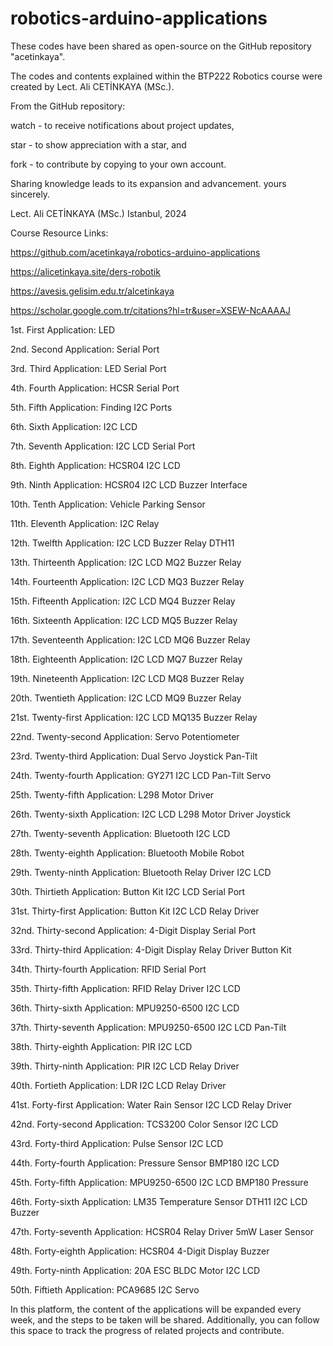# robotics-arduino-applications

These codes have been shared as open-source on the GitHub repository "acetinkaya".

The codes and contents explained within the BTP222 Robotics course were created by Lect. Ali CETİNKAYA (MSc.).

From the GitHub repository:

watch - to receive notifications about project updates,

star - to show appreciation with a star, and

fork - to contribute by copying to your own account.

Sharing knowledge leads to its expansion and advancement. yours sincerely.

Lect. Ali CETİNKAYA (MSc.) Istanbul, 2024

Course Resource Links: 

https://github.com/acetinkaya/robotics-arduino-applications

https://alicetinkaya.site/ders-robotik 

https://avesis.gelisim.edu.tr/alcetinkaya 

https://scholar.google.com.tr/citations?hl=tr&user=XSEW-NcAAAAJ 


1st. First Application: LED

2nd. Second Application: Serial Port

3rd. Third Application: LED Serial Port

4th. Fourth Application: HCSR Serial Port

5th. Fifth Application: Finding I2C Ports

6th. Sixth Application: I2C LCD

7th. Seventh Application: I2C LCD Serial Port

8th. Eighth Application: HCSR04 I2C LCD

9th. Ninth Application: HCSR04 I2C LCD Buzzer Interface

10th. Tenth Application: Vehicle Parking Sensor

11th. Eleventh Application: I2C Relay

12th. Twelfth Application: I2C LCD Buzzer Relay DTH11

13th. Thirteenth Application: I2C LCD MQ2 Buzzer Relay

14th. Fourteenth Application: I2C LCD MQ3 Buzzer Relay

15th. Fifteenth Application: I2C LCD MQ4 Buzzer Relay

16th. Sixteenth Application: I2C LCD MQ5 Buzzer Relay

17th. Seventeenth Application: I2C LCD MQ6 Buzzer Relay

18th. Eighteenth Application: I2C LCD MQ7 Buzzer Relay

19th. Nineteenth Application: I2C LCD MQ8 Buzzer Relay

20th. Twentieth Application: I2C LCD MQ9 Buzzer Relay

21st. Twenty-first Application: I2C LCD MQ135 Buzzer Relay

22nd. Twenty-second Application: Servo Potentiometer

23rd. Twenty-third Application: Dual Servo Joystick Pan-Tilt

24th. Twenty-fourth Application: GY271 I2C LCD Pan-Tilt Servo

25th. Twenty-fifth Application: L298 Motor Driver

26th. Twenty-sixth Application: I2C LCD L298 Motor Driver Joystick

27th. Twenty-seventh Application: Bluetooth I2C LCD

28th. Twenty-eighth Application: Bluetooth Mobile Robot

29th. Twenty-ninth Application: Bluetooth Relay Driver I2C LCD

30th. Thirtieth Application: Button Kit I2C LCD Serial Port

31st. Thirty-first Application: Button Kit I2C LCD Relay Driver

32nd. Thirty-second Application: 4-Digit Display Serial Port

33rd. Thirty-third Application: 4-Digit Display Relay Driver Button Kit

34th. Thirty-fourth Application: RFID Serial Port

35th. Thirty-fifth Application: RFID Relay Driver I2C LCD

36th. Thirty-sixth Application: MPU9250-6500 I2C LCD

37th. Thirty-seventh Application: MPU9250-6500 I2C LCD Pan-Tilt

38th. Thirty-eighth Application: PIR I2C LCD

39th. Thirty-ninth Application: PIR I2C LCD Relay Driver

40th. Fortieth Application: LDR I2C LCD Relay Driver

41st. Forty-first Application: Water Rain Sensor I2C LCD Relay Driver

42nd. Forty-second Application: TCS3200 Color Sensor I2C LCD

43rd. Forty-third Application: Pulse Sensor I2C LCD

44th. Forty-fourth Application: Pressure Sensor BMP180 I2C LCD

45th. Forty-fifth Application: MPU9250-6500 I2C LCD BMP180 Pressure

46th. Forty-sixth Application: LM35 Temperature Sensor DTH11 I2C LCD Buzzer

47th. Forty-seventh Application: HCSR04 Relay Driver 5mW Laser Sensor

48th. Forty-eighth Application: HCSR04 4-Digit Display Buzzer

49th. Forty-ninth Application: 20A ESC BLDC Motor I2C LCD

50th. Fiftieth Application: PCA9685 I2C Servo

In this platform, the content of the applications will be expanded every week, and the steps to be taken will be shared. Additionally, you can follow this space to track the progress of related projects and contribute.
